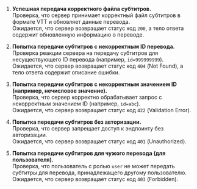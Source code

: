 1. **Успешная передача корректного файла субтитров.**  
   Проверка, что сервер принимает корректный файл субтитров в формате VTT и обновляет данные перевода.  
   Ожидается, что сервер возвращает статус код `200`, а тело ответа содержит обновленную информацию о переводе.

2. **Попытка передачи субтитров с некорректным ID перевода.**  
   Проверка реакции сервера на передачу субтитров для несуществующего ID перевода (например, `id=999999999`).  
   Ожидается, что сервер возвращает статус код `404` (Not Found), а тело ответа содержит описание ошибки.

3. **Попытка передачи субтитров с некорректным значением ID (например, нечисловое значение).**  
   Проверка, что сервер корректно обрабатывает запрос с некорректным значением ID (например, `id=abc`).  
   Ожидается, что сервер возвращает статус код `422` (Validation Error).

4. **Попытка передачи субтитров без авторизации.**  
   Проверка, что сервер запрещает доступ к эндпоинту без авторизации.  
   Ожидается, что сервер возвращает статус код `401` (Unauthorized).

5. **Попытка передачи субтитров для чужого перевода (для пользователя).**  
   Проверка, что пользователь с ролью `user` не может передать субтитры для перевода, принадлежащего другому пользователю.  
   Ожидается, что сервер возвращает статус код `403` (Forbidden).